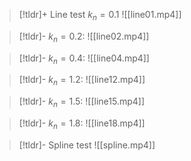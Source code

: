 > [!tldr]+ Line test $k_{n} = 0.1$
> ![[line01.mp4]]

> [!tldr]- $k_{n} = 0.2$:
> ![[line02.mp4]]

> [!tldr]- $k_{n} = 0.4$:
> ![[line04.mp4]]

> [!tldr]- $k_{n} = 1.2$:
> ![[line12.mp4]]

> [!tldr]- $k_{n} = 1.5$:
> ![[line15.mp4]]

> [!tldr]- $k_{n} = 1.8$:
> ![[line18.mp4]]

> [!tldr]- Spline test
> ![[spline.mp4]]